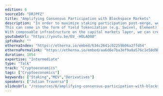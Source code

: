 ```yaml
---
edition: 6
sourceId: "DRJPFZ"
title: "Amplifying Consensus Participation with Blockspace Markets"
description: "In order to maximize staking participation post-merge, we need to provide capital markets for blockspace demand.
This can come in the form of Yield Tokenization (e.g. Swivel, Element), blockspace reservations (e.g. Eden Network), or direct exchanges (e.g. Alkimiya), however composable infrastructure is necessary.
With composable infrastructure on the capital markets layer, we can create interesting instruments such as combined staking+lending+options products, and derivative stablecoins."
youtubeUrl: "https://youtu.be/EU_-HOLAO00"
ipfsHash: ""
ethernaIndex: "https://etherna.io/embed/634c2641c02259b06a2ffd54"
ethernaPermalink: "https://etherna.io/embed/aa6d6e7ba3ef9a0a576c1e50d9bc9d281f727b159331ebfb7c5ce077666f6a92"
duration: 1054
expertise: "Intermediate"
type: "Talk"
track: "Cryptoeconomics"
tags: ["Cryptoeconomics"]
keywords: ["Staking","MEV","Derivatives"]
speakers: ["Julian Traversa"]
slidesUrl: "/resources/6/amplifying-consensus-participation-with-blockspace-markets.pdf"
---
```

